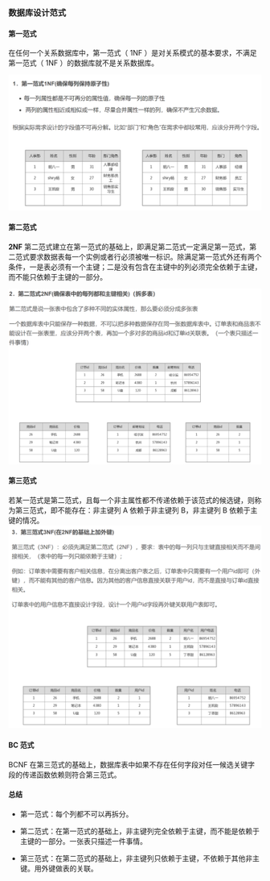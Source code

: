 ### 数据库设计范式
#### 第一范式
在任何一个关系数据库中，第一范式（ 1NF ）是对关系模式的基本要求，不满足第一范式（ 1NF ）的数据库就不是关系数据库。

![img](./img/第一范式.png)

#### 第二范式
**2NF** 第二范式建立在第一范式的基础上，即满足第二范式一定满足第一范式，第二范式要求数据表每一个实例或者行必须被唯一标识。除满足第一范式外还有两个条件，一是表必须有一个主键；二是没有包含在主键中的列必须完全依赖于主键，而不能只依赖于主键的一部分。

![img](./img/第二范式.png)

#### 第三范式
若某一范式是第二范式，且每一个非主属性都不传递依赖于该范式的候选键，则称为第三范式，即不能存在：非主键列 A 依赖于非主键列 B，非主键列 B 依赖于主键的情况。
![img](./img/第三范式.png)


#### BC 范式
BCNF 在第三范式的基础上，数据库表中如果不存在任何字段对任一候选关键字段的传递函数依赖则符合第三范式。


#### 总结
- 第一范式：每个列都不可以再拆分。

- 第二范式：在第一范式的基础上，非主键列完全依赖于主键，而不能是依赖于主键的一部分。一张表只描述一件事情。

- 第三范式：在第二范式的基础上，非主键列只依赖于主键，不依赖于其他非主键。用外键做表的关联。
